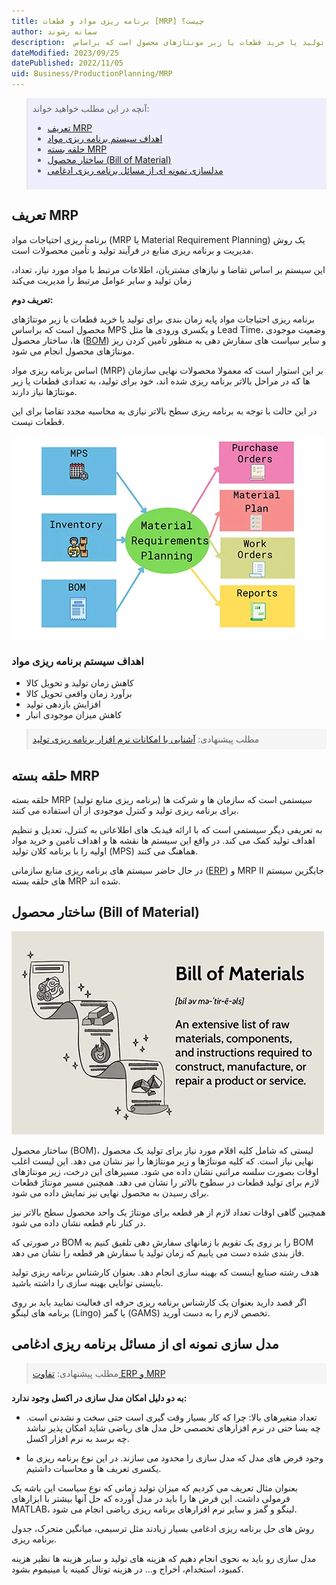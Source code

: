 ```yaml
---
title: برنامه ریزی مواد و قطعات [MRP] چیست؟
author: سمانه رشوند  
description:  پایه زمان بندی برای تولید یا خرید قطعات یا زیر مونتاژهای محصول است که براساس MPS و یکسری ورودی ها مثل Lead Time، وضعیت موجودی ها، ساختار محصول (BOM) و سایر سیاست های سفارش دهی به منظور تامین کردن ریز مونتاژهای محصول انجام می شود.
dateModified: 2023/09/25 
datePublished: 2022/11/05
uid: Business/ProductionPlanning/MRP
---
```


<blockquote style="background-color:#eeeefc; padding:0.5rem">
آنچه در این مطلب خواهید خواند:

- [تعریف MRP](#تعریف-mrp)
- [اهداف سیستم برنامه ریزی مواد](#اهداف-سیستم-برنامه-ریزی-مواد)
- [حلقه بسته MRP](#حلقه-بسته-mrp)
- [ساختار محصول (Bill of Material)](#ساختار-محصول-bill-of-material)
- [مدلسازی نمونه ای از مسائل برنامه ریزی ادغامی](#مدلسازی-نمونه-ای-از-مسائل-برنامه-ریزی-ادغامی)

</blockquote>

## تعریف MRP
برنامه ریزی احتیاجات مواد (MRP یا Material Requirement Planning) یک روش مدیریت و برنامه ریزی منابع در فرآیند تولید و تأمین محصولات است. 

این سیستم بر اساس تقاضا و نیازهای مشتریان، اطلاعات مرتبط با مواد مورد نیاز، تعداد، زمان تولید و سایر عوامل مرتبط را مدیریت می‌کند

**تعریف دوم:**

برنامه ریزی احتیاجات مواد پایه زمان بندی برای تولید یا خرید قطعات یا زیر مونتاژهای محصول است که براساس MPS و یکسری ورودی ها مثل Lead Time، وضعیت موجودی ها، ساختار محصول (<a href="https://www.hooshkar.com/Wiki/Production/BOM" target="_blank">BOM</a>) و سایر سیاست های سفارش دهی به منظور تامین کردن ریز مونتاژهای محصول انجام می شود.

اساس برنامه ریزی مواد (MRP) بر این استوار است که معمولا محصولات نهایی سازمان ها که در مراحل بالاتر برنامه ریزی شده اند، خود برای تولید، به تعدادی قطعات یا زیر مونتاژها نیاز دارند.

در این حالت با توجه به برنامه ریزی سطح بالاتر نیازی به محاسبه مجدد تقاضا برای این قطعات نیست.

![MRP](./Images/MRP.webp)

### اهداف سیستم برنامه ریزی مواد

*	کاهش زمان تولید و تحویل کالا
*	برآورد زمان واقعی تحویل کالا
*	افزایش بازدهی تولید
*	کاهش میزان موجودی انبار

<blockquote style="background-color:#f5f5f5; padding:0.5rem">
مطلب پیشنهادی: <a href="https://www.hooshkar.com/Software/Fennec/Module/ProductionPlanning" target="_blank"> آشنایی با امکانات نرم افزار برنامه ریزی تولید</a></blockquote>

## حلقه بسته MRP

 حلقه بسته MRP (برنامه ریزی منابع تولید) سیستمی است که سازمان ها و شرکت ها برای برنامه ریزی تولید و کنترل موجودی از آن استفاده می کنند. 
 
 به تعریفی دیگر سیستمی است که با ارائه فیدبک های اطلاعاتی به کنترل، تعدیل و تنظیم اهداف تولید کمک می کند. در واقع این سیستم ها نقشه ها و اهداف تامین و خرید مواد اولیه را با برنامه کلان تولید (MPS) هماهنگ می کنند. 
 
 در حال حاضر سیستم های برنامه ریزی منابع سازمانی (<a href="https://www.hooshkar.com/Wiki/Business/WhatIsErp" target="_blank">ERP</a>) و MRP II جایگزین سیستم های حلقه بسته MRP شده اند.


## ساختار محصول (Bill of Material)

<a href="https://www.hooshkar.com/Wiki/Production/BOM" target="_blank">![BOM](./Images/BillOfMaterial.webp)
</a>

ساختار محصول (BOM)، لیستی که شامل کلیه اقلام مورد نیاز برای تولید یک محصول نهایی نیاز است. که کلیه مونتاژها و زیر مونتاژها را نیز نشان می دهد. این لیست اغلب اوقات بصورت سلسه مراتبی نشان داده می شود. مسیرهای این درخت، زیر مونتاژهای لازم برای تولید قطعات در سطوح بالاتر را نشان می دهد. همچنین مسیر مونتاژ قطعات برای رسیدن به محصول نهایی نیز نمایش داده می شود.

همچنین گاهی اوقات تعداد لازم از هر قطعه برای مونتاژ یک واحد محصول سطح بالاتر نیز در کنار نام قطعه نشان داده می شود.

در صورتی که BOM را بر روی یک تقویم با زمانهای سفارش دهی تلفیق کنیم به BOM فاز بندی شده دست می یابیم که زمان تولید یا سفارش هر قطعه را نشان می دهد.

هدف رشته صنایع اینست که بهینه سازی انجام دهد. بعنوان کارشناس برنامه ریزی تولید بایستی توانایی بهینه سازی را داشته باشید. 

اگر قصد دارید بعنوان یک کارشناس برنامه ریزی حرفه ای فعالیت نمایید باید بر روی برنامه های لینگو (Lingo) یا گمز (GAMS) تخصص لازم را به دست آورید.


## مدل سازی نمونه ای از مسائل برنامه ریزی ادغامی

<blockquote style="background-color:#f5f5f5; padding:0.5rem">
مطلب پیشنهادی: <a href="https://www.hooshkar.com/Wiki/ErpVsM/ErpVsMrp" target="_blank">تفاوت ERP و MRP</a></blockquote>

**به دو دلیل امکان مدل سازی در اکسل وجود ندارد:**

*	تعداد متغیرهای بالا: چرا که کار بسیار وقت گیری است حتی سخت و نشدنی است. چه بسا حتی در نرم افزارهای تخصصی حل مدل های ریاضی شاید امکان پذیر نباشد چه برسد به نرم افزار اکسل.

*	وجود فرض های مدل که  مدل سازی را  محدود می سازند. در این نوع برنامه ریزی ما یکسری تعریف ها و محاسبات داشتیم.

بعنوان مثال تعریف می کردیم که میزان تولید زمانی که نوع سیاست این باشه یک فرمولی داشت. این فرض ها را باید در مدل آورده که حل آنها بیشتر با ابزارهای MATLAB، لینگو و گمز و سایر نرم افزارهای برنامه ریزی ریاضی انجام می شود. 

روش های حل برنامه ریزی ادغامی بسیار زیادند مثل ترسیمی، میانگین متحرک، جدول برنامه ریزی. 

مدل سازی رو باید به نحوی انجام دهیم که هزینه های تولید و سایر هزینه ها نظیر هزینه کمبود، استخدام، اخراج و... در هزینه توتال کمینه یا مینیموم بشود.

[مقدمه]: #مقدمه
[اهداف سیستم برنامه ریزی مواد]: #اهداف-سیستم-برنامه-ریزی-مواد
[حلقه بسته MRP]: #حلقه-بسته-mrp
[ساختار محصول (Bill of Material)]: #ساختار-محصول-bill-of-material
[مدلسازی نمونه ای از مسائل برنامه ریزی ادغامی]: #مدلسازی-نمونه-ای-از-مسائل-برنامه-ریزی-ادغامی